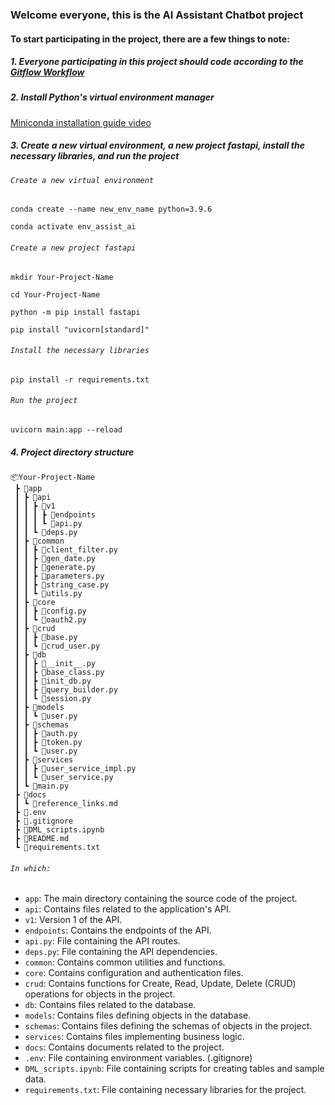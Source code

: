 ### Welcome everyone, this is the AI Assistant Chatbot project

#### To start participating in the project, there are a few things to note:

##### 1. Everyone participating in this project should code according to the [Gitflow Workflow](https://viblo.asia/p/co-ban-ve-gitflow-workflow-4dbZNn6yZYM)

##### 2. Install Python's virtual environment manager

[Miniconda installation guide video](https://www.youtube.com/watch?v=R04snR6jl1s)

##### 3. Create a new virtual environment, a new project fastapi, install the necessary libraries, and run the project

###### `Create a new virtual environment`

```terminal
conda create --name new_env_name python=3.9.6

conda activate env_assist_ai 
```

###### `Create a new project fastapi`

```terminal
mkdir Your-Project-Name

cd Your-Project-Name

python -m pip install fastapi

pip install "uvicorn[standard]"
```

###### `Install the necessary libraries`
```terminal
pip install -r requirements.txt
```

###### `Run the project`

```terminal
uvicorn main:app --reload
```

##### 4. Project directory structure

```
📦Your-Project-Name
 ┣ 📂app
 ┃ ┣ 📂api
 ┃ ┃ ┣ 📂v1
 ┃ ┃ ┃ ┣ 📂endpoints
 ┃ ┃ ┃ ┗ 📜api.py
 ┃ ┃ ┗ 📜deps.py
 ┃ ┣ 📂common
 ┃ ┃ ┣ 📜client_filter.py
 ┃ ┃ ┣ 📜gen_date.py
 ┃ ┃ ┣ 📜generate.py
 ┃ ┃ ┣ 📜parameters.py
 ┃ ┃ ┣ 📜string_case.py
 ┃ ┃ ┗ 📜utils.py
 ┃ ┣ 📂core
 ┃ ┃ ┣ 📜config.py
 ┃ ┃ ┗ 📜oauth2.py
 ┃ ┣ 📂crud
 ┃ ┃ ┣ 📜base.py
 ┃ ┃ ┗ 📜crud_user.py
 ┃ ┣ 📂db
 ┃ ┃ ┣ 📜__init__.py
 ┃ ┃ ┣ 📜base_class.py
 ┃ ┃ ┣ 📜init_db.py
 ┃ ┃ ┣ 📜query_builder.py
 ┃ ┃ ┗ 📜session.py
 ┃ ┣ 📂models
 ┃ ┃ ┗ 📜user.py
 ┃ ┣ 📂schemas
 ┃ ┃ ┣ 📜auth.py
 ┃ ┃ ┣ 📜token.py
 ┃ ┃ ┗ 📜user.py
 ┃ ┣ 📂services
 ┃ ┃ ┣ 📜user_service_impl.py
 ┃ ┃ ┗ 📜user_service.py
 ┃ ┗ 📜main.py
 ┣ 📂docs
 ┃ ┗ 📜reference_links.md
 ┣ 📜.env
 ┣ 📜.gitignore
 ┣ 📜DML_scripts.ipynb
 ┣ 📜README.md
 ┗ 📜requirements.txt
```

###### `In which:`

- `app`: The main directory containing the source code of the project.
- `api`: Contains files related to the application's API.
- `v1`: Version 1 of the API.
- `endpoints`: Contains the endpoints of the API.
- `api.py`: File containing the API routes.
- `deps.py`: File containing the API dependencies.
- `common`: Contains common utilities and functions.
- `core`: Contains configuration and authentication files.
- `crud`: Contains functions for Create, Read, Update, Delete (CRUD) operations for objects in the project.
- `db`: Contains files related to the database.
- `models`: Contains files defining objects in the database.
- `schemas`: Contains files defining the schemas of objects in the project.
- `services`: Contains files implementing business logic.
- `docs`: Contains documents related to the project.
- `.env`: File containing environment variables. (.gitignore)
- `DML_scripts.ipynb`: File containing scripts for creating tables and sample data.
- `requirements.txt`: File containing necessary libraries for the project.
